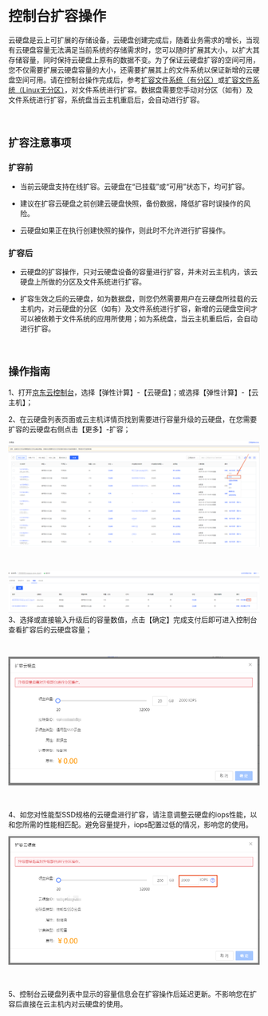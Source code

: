 # 控制台扩容操作

云硬盘是云上可扩展的存储设备，云硬盘创建完成后，随着业务需求的增长，当现有云硬盘容量无法满足当前系统的存储需求时，您可以随时扩展其大小，以扩大其存储容量，同时保持云硬盘上原有的数据不变。为了保证云硬盘扩容的空间可用，您不仅需要扩展云硬盘容量的大小，还需要扩展其上的文件系统以保证新增的云硬盘空间可用。请在控制台操作完成后，参考[扩容文件系统（有分区）](https://docs.jdcloud.com/cn/cloud-disk-service/expand-file-system-multi-partition)或[扩容文件系统（Linux无分区）](https://docs.jdcloud.com/cn/cloud-disk-service/expand-raw-disk-file-system)，对文件系统进行扩容。数据盘需要您手动对分区（如有）及文件系统进行扩容，系统盘当云主机重启后，会自动进行扩容。

<br>

##  扩容注意事项

### 扩容前



- 当前云硬盘支持在线扩容。云硬盘在“已挂载”或“可用”状态下，均可扩容。




- 建议在扩容云硬盘之前创建云硬盘快照，备份数据，降低扩容时误操作的风险。



- 云硬盘如果正在执行创建快照的操作，则此时不允许进行扩容操作。



### 扩容后

- 云硬盘的扩容操作，只对云硬盘设备的容量进行扩容，并未对云主机内，该云硬盘上所做的分区及文件系统进行扩容。

- 扩容生效之后的云硬盘，如为数据盘，则您仍然需要用户在云硬盘所挂载的云主机内，对云硬盘的分区（如有）及文件系统进行扩容，新增的云硬盘空间才可以被依赖于文件系统的应用所使用；如为系统盘，当云主机重启后，会自动进行扩容。

<br>

##  操作指南


1、打开[京东云控制台](https://console.jdcloud.com/)，选择【弹性计算】-【云硬盘】；或选择【弹性计算】-【云主机】；

2、在云硬盘列表页面或云主机详情页找到需要进行容量升级的云硬盘，在您需要扩容的云硬盘右侧点击【更多】-扩容；
<br>

![扩容按钮](../../../../../image/Elastic-Compute/CloudDisk/cloud-disk/cloud-disk-014.png)

<br>

![扩容按钮](../../../../../image/Elastic-Compute/CloudDisk/cloud-disk/cloud-disk-014-1.png)
<br>
3、选择或直接输入升级后的容量数值，点击【确定】完成支付后即可进入控制台查看扩容后的云硬盘容量；

<br>

![扩容](../../../../../image/Elastic-Compute/CloudDisk/cloud-disk/cloud-disk-015-1.png)

<br>

4、如您对性能型SSD规格的云硬盘进行扩容，请注意调整云硬盘的iops性能，以和您所需的性能相匹配。避免容量提升，iops配置过低的情况，影响您的使用。
<br>

![扩容](../../../../../image/Elastic-Compute/CloudDisk/cloud-disk/cloud-disk-015-3.png)

<br>

5、控制台云硬盘列表中显示的容量信息会在扩容操作后延迟更新。不影响您在扩容后直接在云主机内对云硬盘的使用。
